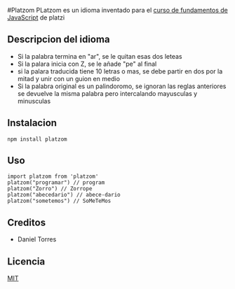 #Platzom
PLatzom es un idioma inventado para el [curso de fundamentos de JavaScript](https://platzi.com/js) de platzi

## Descripcion del idioma
- Si la palabra termina en "ar", se le quitan esas dos leteas
- Si la palara inicia con Z, se le añade  "pe" al final
- si la palara traducida tiene 10 letras o mas, se debe partir en dos por la mitad y unir con un guion en medio
- Si la palabra original es un palindoromo, se ignoran las reglas anteriores  se devuelve la misma palabra pero intercalando mayusculas y minusculas

## Instalacion
```
npm install platzom
```

## Uso
```
import platzom from 'platzom'
platzom("programar") // program
platzom("Zorro") // Zorrope
platzom("abecedario") // abece-dario
platzom("sometemos") // SoMeTeMos
```

## Creditos
- Daniel Torres

## Licencia
[MIT](https://opensource.org/licenses/MIT)
